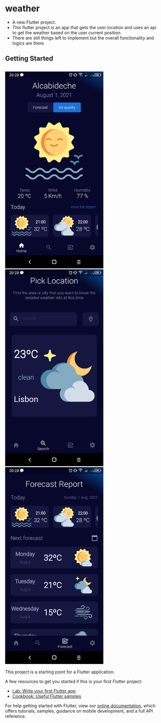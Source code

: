 # weather

* A new Flutter project.
* This flutter project is an app that gets the user location and uses an api to get the weather based on the user current position.
* There are still things left to implement but the overall functionality and logics are there

## Getting Started

##
<img src="https://github.com/Josefrino/weather/blob/master/main_screen.jpg" width="320">
<img src="https://github.com/Josefrino/weather/blob/master/search_screen.jpg" width="320">
<img src="https://github.com/Josefrino/weather/blob/master/forecast_screen.jpg" width="320">

This project is a starting point for a Flutter application.

A few resources to get you started if this is your first Flutter project:

- [Lab: Write your first Flutter app](https://flutter.dev/docs/get-started/codelab)
- [Cookbook: Useful Flutter samples](https://flutter.dev/docs/cookbook)

For help getting started with Flutter, view our
[online documentation](https://flutter.dev/docs), which offers tutorials,
samples, guidance on mobile development, and a full API reference.
